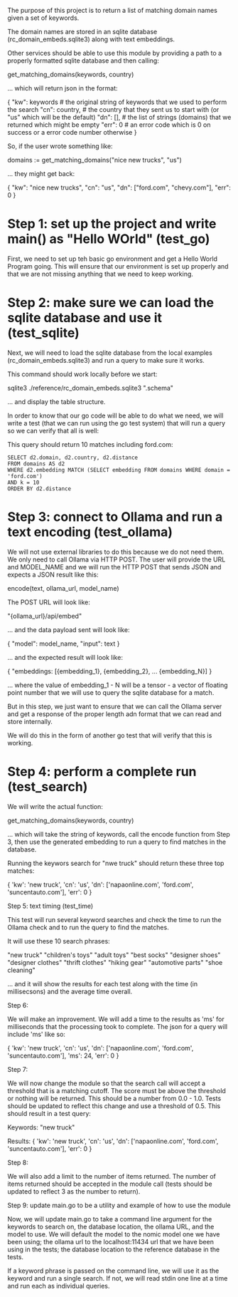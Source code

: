 
The purpose of this project is to return a list of matching domain names given a set of keywords.

The domain names are stored in an sqlite database (rc_domain_embeds.sqlite3) along with text embeddings.

Other services should be able to use this module by providing a path to a properly formatted sqlite database and then calling:

get_matching_domains(keywords, country)

... which will return json in the format:

{
  "kw": keywords # the original string of keywords that we used to perform the search
  "cn": country, # the country that they sent us to start with (or "us" which will be the default)
  "dn": [],      # the list of strings (domains) that we returned which might be empty
  "err": 0       # an error code which is 0 on success or a error code number otherwise
}

So, if the user wrote something like:


domains := get_matching_domains("nice new trucks", "us") 

... they might get back:

{
  "kw": "nice new trucks",
  "cn": "us",
  "dn": ["ford.com", "chevy.com"],
  "err": 0
}


# Step 1: set up the project and write main() as "Hello WOrld" (test_go)

First, we need to set up teh basic go environment and get a Hello World Program going. 
This will ensure that our environment is set up properly and that we are not missing 
anything that we need to keep working.


# Step 2: make sure we can load the sqlite database and use it (test_sqlite)

Next, we will need to load the sqlite database from the local examples (rc_domain_embeds.sqlite3) and run a query to make sure it works.

This command should work locally before we start:

sqlite3 ./reference/rc_domain_embeds.sqlite3 ".schema"

... and display the table structure.


In order to know that our go code will be able to do what we need, we will write a test 
(that we can run using the go test system) that will run a query so we can verify that 
all is well:

This query should return 10 matches including ford.com:

    SELECT d2.domain, d2.country, d2.distance
    FROM domains AS d2
    WHERE d2.embedding MATCH (SELECT embedding FROM domains WHERE domain = 'ford.com')
    AND k = 10
    ORDER BY d2.distance


# Step 3: connect to Ollama and run a text encoding (test_ollama)

We will not use external libraries to do this because we do not need them. We only need to call 
Ollama via HTTP POST. The user will provide the URL and MODEL_NAME and we will run the HTTP POST
that sends JSON and expects a JSON result like this:

encode(text, ollama_url, model_name)

The POST URL will look like:

"{ollama_url}/api/embed"

... and the data payload sent will look like:

{
  "model": model_name,
  "input": text
}

... and the expected result will look like:

{
  "embeddings: [{embedding_1}, {embedding_2}, ... {embedding_N}]
}

... where the value of embedding_1 - N will be a tensor - a vector of floating point number that 
we will use to query the sqlite database for a match.

But in this step, we just want to ensure that we can call the Ollama server and get a response of 
the proper length adn format that we can read and store internally.

We will do this in the form of another go test that will verify that this is working.

# Step 4: perform a complete run (test_search)

We will write the actual function:

get_matching_domains(keywords, country)

... which will take the string of keywords, call the encode function from Step 3, then use 
the generated embedding to run a query to find matches in the database.

Running the keywors search for "nwe truck" should return these three top matches:

{
  'kw': 'new truck',
  'cn': 'us',
  'dn': ['napaonline.com', 'ford.com', 'suncentauto.com'],
  'err': 0
}


Step 5: text timing (test_time)

This test will run several keyword searches and check the time to run the Ollama check and to run the 
query to find the matches.

It will use these 10 search phrases:

"new truck"
"children's toys"
"adult toys"
"best socks"
"designer shoes"
"designer clothes"
"thrift clothes"
"hiking gear"
"automotive parts"
"shoe cleaning"

... and it will show the results for each test along with the time (in millisecsons) and the average time overall.


Step 6: 

We will make an improvement. We will add a time to the results as 'ms' for milliseconds that the processing
took to complete. The json for a query will include 'ms' like so:

{
  'kw': 'new truck',
  'cn': 'us',
  'dn': ['napaonline.com', 'ford.com', 'suncentauto.com'],
  'ms': 24,
  'err': 0
}


Step 7:

We will now change the module so that the search call will accept a threshold that is a matching cutoff. The score 
must be above the threshold or nothing will be returned. This should be a number from 0.0 - 1.0. Tests should be 
updated to reflect this change and use a threshold of 0.5. This should result in a test query:

Keywords: "new truck"

Results:
{
  'kw': 'new truck',
  'cn': 'us',
  'dn': ['napaonline.com', 'ford.com', 'suncentauto.com'],
  'err': 0
}


Step 8:

We will also add a limit to the number of items returned. The number of items returned should be accepted in the 
module call (tests should be updated to reflect 3 as the number to return).


Step 9: update main.go to be a utility and example of how to use the module

Now, we will update main.go to take a command line argument for the keywords to search on, the database location, 
the ollama URL, and the model to use. We will default the model to the nomic model one we have been using; the 
ollama url to the localhost:11434 url that we have been using in the tests; the database location to the reference 
database in the tests. 

If a keyword phrase is passed on the command line, we will use it as the keyword and run a single search. If not, 
we will read stdin one line at a time and run each as individual queries. 




